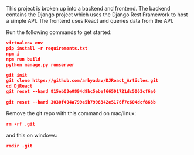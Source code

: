 This project is broken up into a backend and frontend. The backend contains the Django project which uses the Django Rest Framework to host a simple API. The frontend uses React and queries data from the API.

Run the following commands to get started:

```json
virtualenv env
pip install -r requirements.txt
npm i
npm run build
python manage.py runserver
```

```json
git init
git clone https://github.com/arbyadav/DJReact_Articles.git
cd DjReact
git reset --hard 815eb83e0894d9bc5ebef66501721dc5063cf6a0
```

```json
git reset --hard 3030f494a799e5b7996342e5176f7c604dcf868b
```

Remove the git repo with this command on mac/linux:

```json
rm -rf .git
```

and this on windows:

```json
rmdir .git
```
